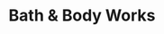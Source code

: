 ---
title: "Bath & Body Works"
url: /fresno/bath-and-body-works-north-riverside-drive/
shop: beauty
---